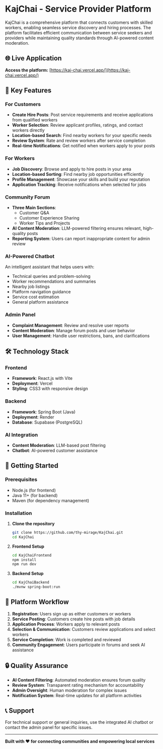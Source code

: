 # KajChai - Service Provider Platform

KajChai is a comprehensive platform that connects customers with skilled workers, enabling seamless service discovery and hiring processes. The platform facilitates efficient communication between service seekers and providers while maintaining quality standards through AI-powered content moderation.

## 🌐 Live Application
**Access the platform:** [https://kaj-chai.vercel.app/](https://kaj-chai.vercel.app/)

## 🎯 Key Features

### For Customers
- **Create Hire Posts**: Post service requirements and receive applications from qualified workers
- **Worker Selection**: Review applicant profiles, ratings, and contact workers directly
- **Location-based Search**: Find nearby workers for your specific needs
- **Review System**: Rate and review workers after service completion
- **Real-time Notifications**: Get notified when workers apply to your posts

### For Workers  
- **Job Discovery**: Browse and apply to hire posts in your area
- **Location-based Sorting**: Find nearby job opportunities efficiently
- **Profile Management**: Showcase your skills and build your reputation
- **Application Tracking**: Receive notifications when selected for jobs

### Community Forum
- **Three Main Sections**:
  - Customer Q&A
  - Customer Experience Sharing
  - Worker Tips and Projects
- **AI Content Moderation**: LLM-powered filtering ensures relevant, high-quality posts
- **Reporting System**: Users can report inappropriate content for admin review

### AI-Powered Chatbot
An intelligent assistant that helps users with:
- Technical queries and problem-solving
- Worker recommendations and summaries
- Nearby job listings
- Platform navigation guidance
- Service cost estimation
- General platform assistance

### Admin Panel
- **Complaint Management**: Review and resolve user reports
- **Content Moderation**: Manage forum posts and user behavior
- **User Management**: Handle user restrictions, bans, and clarifications

## 🛠 Technology Stack

### Frontend
- **Framework**: React.js with Vite
- **Deployment**: Vercel
- **Styling**: CSS3 with responsive design

### Backend  
- **Framework**: Spring Boot (Java)
- **Deployment**: Render
- **Database**: Supabase (PostgreSQL)

### AI Integration
- **Content Moderation**: LLM-based post filtering
- **Chatbot**: AI-powered customer assistance

## 🚀 Getting Started

### Prerequisites
- Node.js (for frontend)
- Java 11+ (for backend)
- Maven (for dependency management)

### Installation

1. **Clone the repository**
   ```bash
   git clone https://github.com/thy-mirage/KajChai.git
   cd KajChai
   ```

2. **Frontend Setup**
   ```bash
   cd KajChaiFrontend
   npm install
   npm run dev
   ```

3. **Backend Setup**
   ```bash
   cd KajChaiBackend
   ./mvnw spring-boot:run
   ```

## 📱 Platform Workflow

1. **Registration**: Users sign up as either customers or workers
2. **Service Posting**: Customers create hire posts with job details
3. **Application Process**: Workers apply to relevant posts
4. **Selection & Communication**: Customers review applications and select workers
5. **Service Completion**: Work is completed and reviewed
6. **Community Engagement**: Users participate in forums and seek AI assistance

## 🔒 Quality Assurance

- **AI Content Filtering**: Automated moderation ensures forum quality
- **Review System**: Transparent rating mechanism for accountability
- **Admin Oversight**: Human moderation for complex issues
- **Notification System**: Real-time updates for all platform activities

## 📞 Support

For technical support or general inquiries, use the integrated AI chatbot or contact the admin panel for specific issues.

---

**Built with ❤️ for connecting communities and empowering local services**